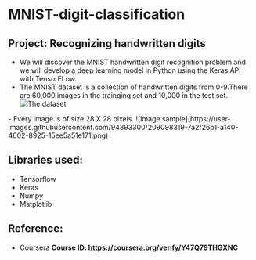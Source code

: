 # MNIST-digit-classification

## Project: Recognizing handwritten digits
- We will discover the MNIST handwritten digit recognition problem and we will develop a deep learning model in Python using the Keras API with TensorFLow.
- The MNIST dataset is a collection of handwritten digits from 0-9.There are 60,000 images in the trainging set and 10,000 in the test set. 
![The dataset](https://user-images.githubusercontent.com/94393300/209098188-943420c5-b073-4167-b77f-74f26c0694f5.png)
<p></p>
- Every image is of size 28 X 28 pixels.
![Image sample](https://user-images.githubusercontent.com/94393300/209098319-7a2f26b1-a140-4602-8925-15ee5a51e171.png)



## Libraries used:
- Tensorflow
- Keras
- Numpy
- Matplotlib

## Reference:
- Coursera <b>
Course ID: https://coursera.org/verify/Y47Q79THGXNC
